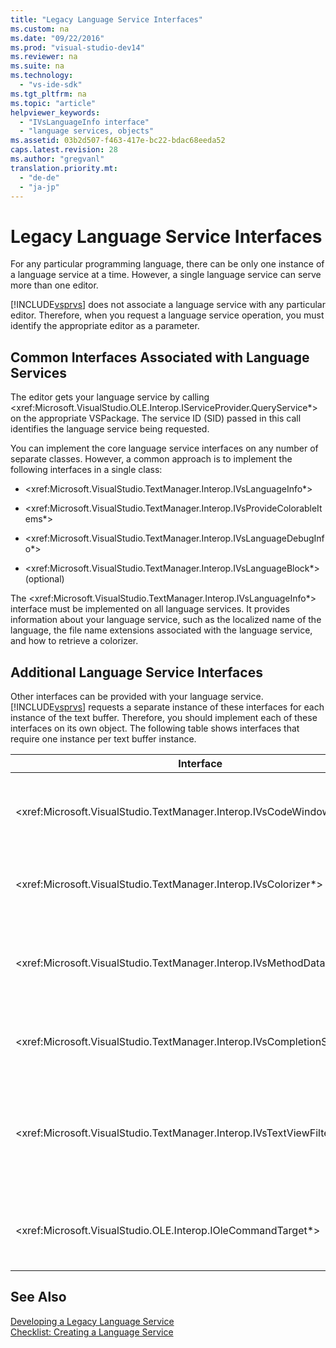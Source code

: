 ```yaml
---
title: "Legacy Language Service Interfaces"
ms.custom: na
ms.date: "09/22/2016"
ms.prod: "visual-studio-dev14"
ms.reviewer: na
ms.suite: na
ms.technology: 
  - "vs-ide-sdk"
ms.tgt_pltfrm: na
ms.topic: "article"
helpviewer_keywords: 
  - "IVsLanguageInfo interface"
  - "language services, objects"
ms.assetid: 03b2d507-f463-417e-bc22-bdac68eeda52
caps.latest.revision: 28
ms.author: "gregvanl"
translation.priority.mt: 
  - "de-de"
  - "ja-jp"
---
```

# Legacy Language Service Interfaces
For any particular programming language, there can be only one instance of a language service at a time. However, a single language service can serve more than one editor.  
  
 [!INCLUDE[vsprvs](../vs140/includes/vsprvs_md.md)] does not associate a language service with any particular editor. Therefore, when you request a language service operation, you must identify the appropriate editor as a parameter.  
  
## Common Interfaces Associated with Language Services  
 The editor gets your language service by calling \<xref:Microsoft.VisualStudio.OLE.Interop.IServiceProvider.QueryService*> on the appropriate VSPackage. The service ID (SID) passed in this call identifies the language service being requested.  
  
 You can implement the core language service interfaces on any number of separate classes. However, a common approach is to implement the following interfaces in a single class:  
  
-   \<xref:Microsoft.VisualStudio.TextManager.Interop.IVsLanguageInfo*>  
  
-   \<xref:Microsoft.VisualStudio.TextManager.Interop.IVsProvideColorableItems*>  
  
-   \<xref:Microsoft.VisualStudio.TextManager.Interop.IVsLanguageDebugInfo*>  
  
-   \<xref:Microsoft.VisualStudio.TextManager.Interop.IVsLanguageBlock*> (optional)  
  
 The \<xref:Microsoft.VisualStudio.TextManager.Interop.IVsLanguageInfo*> interface must be implemented on all language services. It provides information about your language service, such as the localized name of the language, the file name extensions associated with the language service, and how to retrieve a colorizer.  
  
## Additional Language Service Interfaces  
 Other interfaces can be provided with your language service. [!INCLUDE[vsprvs](../vs140/includes/vsprvs_md.md)] requests a separate instance of these interfaces for each instance of the text buffer. Therefore, you should implement each of these interfaces on its own object. The following table shows interfaces that require one instance per text buffer instance.  
  
|Interface|Description|  
|---------------|-----------------|  
|\<xref:Microsoft.VisualStudio.TextManager.Interop.IVsCodeWindowManager*>|Manages code window adornments, such as the drop-down bar. You can get this interface by using the \<xref:Microsoft.VisualStudio.TextManager.Interop.IVsLanguageInfo.GetCodeWindowManager*> method. There is one \<xref:Microsoft.VisualStudio.TextManager.Interop.IVsCodeWindowManager*> per code window.|  
|\<xref:Microsoft.VisualStudio.TextManager.Interop.IVsColorizer*>|Colorizes language keywords and delimiters. You can get this interface by using the \<xref:Microsoft.VisualStudio.TextManager.Interop.IVsLanguageInfo.GetColorizer*> method. \<xref:Microsoft.VisualStudio.TextManager.Interop.IVsColorizer*> is called at paint time. Avoid computation-intensive work inside \<xref:Microsoft.VisualStudio.TextManager.Interop.IVsColorizer*> or performance could suffer.|  
|\<xref:Microsoft.VisualStudio.TextManager.Interop.IVsMethodData*>|Provides IntelliSense parameter tooltips. When the language service recognizes a character that indicates that method data should be displayed, such as an open parenthesis, it calls the \<xref:Microsoft.VisualStudio.TextManager.Interop.IVsMethodTipWindow.SetMethodData*> method to notify the text view that the language service is ready to display a Parameter Info ToolTip. The text view then calls back into the language service by using the methods of the \<xref:Microsoft.VisualStudio.TextManager.Interop.IVsMethodData*> interface to get the required information to display the tooltip.|  
|\<xref:Microsoft.VisualStudio.TextManager.Interop.IVsCompletionSet*>|Provides IntelliSense statement completion. When the language service is ready to display a completion list, it calls the \<xref:Microsoft.VisualStudio.TextManager.Interop.IVsTextView.UpdateCompletionStatus*> method on the text view. The text view then calls back into the language service by using methods on the \<xref:Microsoft.VisualStudio.TextManager.Interop.IVsCompletionSet*> object.|  
|\<xref:Microsoft.VisualStudio.TextManager.Interop.IVsTextViewFilter*>|Allows for modification of the text view using the command handler. The class in which you implement the \<xref:Microsoft.VisualStudio.TextManager.Interop.IVsTextViewFilter*> interface must also implement the \<xref:Microsoft.VisualStudio.OLE.Interop.IOleCommandTarget*> interface. The text view retrieves the \<xref:Microsoft.VisualStudio.TextManager.Interop.IVsTextViewFilter*> object by querying the \<xref:Microsoft.VisualStudio.OLE.Interop.IOleCommandTarget*> object that is passed into the \<xref:Microsoft.VisualStudio.TextManager.Interop.IVsTextView.AddCommandFilter*> method. There should be one \<xref:Microsoft.VisualStudio.TextManager.Interop.IVsTextViewFilter*> object for each view.|  
|\<xref:Microsoft.VisualStudio.OLE.Interop.IOleCommandTarget*>|Intercepts commands that the user types into the code window. Monitor output from your \<xref:Microsoft.VisualStudio.OLE.Interop.IOleCommandTarget*> implementation to provide custom completion information and view modification<br /><br /> To pass your \<xref:Microsoft.VisualStudio.OLE.Interop.IOleCommandTarget*> object to the text view, call \<xref:Microsoft.VisualStudio.TextManager.Interop.IVsTextView.AddCommandFilter*>.|  
  
## See Also  
 [Developing a Legacy Language Service](../vs140/developing-a-legacy-language-service.md)   
 [Checklist: Creating a Language Service](../vs140/checklist--creating-a-legacy-language-service.md)
